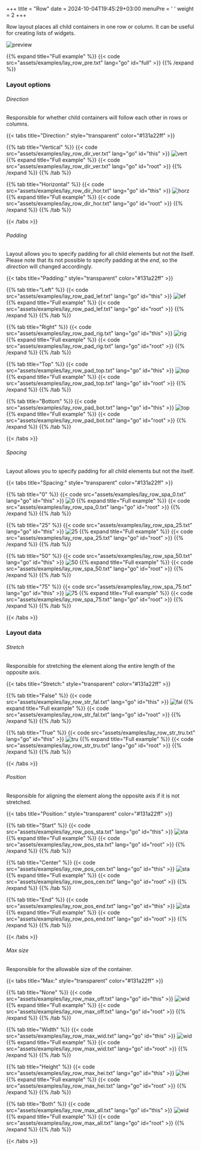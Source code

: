 +++
title = "Row"
date = 2024-10-04T19:45:29+03:00
menuPre = '<i class="fa-solid fa-fw fa-sm fa-bars"></i> '
weight = 2
+++

Row layout places all child containers in one row or column. It can be useful for creating lists of widgets.

<!--more-->

![preview](examples/lay_row_pre.png)

{{% expand title="Full example" %}}
{{< code src="assets/examples/lay_row_pre.txt" lang="go" id="full" >}}
{{% /expand %}}

### Layout options

###### Direction

Responsible for whether child containers will follow each other in rows or columns.

{{< tabs title="Direction:" style="transparent" color="#131a22ff" >}}

{{% tab title="Vertical" %}}
{{< code src="assets/examples/lay_row_dir_ver.txt" lang="go" id="this" >}}
![vert](examples/lay_row_dir_ver.png)
{{% expand title="Full example" %}}
{{< code src="assets/examples/lay_row_dir_ver.txt" lang="go" id="root" >}}
{{% /expand %}}
{{% /tab %}}

{{% tab title="Horizontal" %}}
{{< code src="assets/examples/lay_row_dir_hor.txt" lang="go" id="this" >}}
![horz](examples/lay_row_dir_hor.png)
{{% expand title="Full example" %}}
{{< code src="assets/examples/lay_row_dir_hor.txt" lang="go" id="root" >}}
{{% /expand %}}
{{% /tab %}}

{{< /tabs >}}

###### Padding

Layout allows you to specify padding for all child elements but not the itself. Please note that its not possible to specify padding at the *end*, so the *direction* will changed accordingly.

{{< tabs title="Padding:" style="transparent" color="#131a22ff" >}}

{{% tab title="Left" %}}
{{< code src="assets/examples/lay_row_pad_lef.txt" lang="go" id="this" >}}
![lef](examples/lay_row_pad_lef.png)
{{% expand title="Full example" %}}
{{< code src="assets/examples/lay_row_pad_lef.txt" lang="go" id="root" >}}
{{% /expand %}}
{{% /tab %}}

{{% tab title="Right" %}}
{{< code src="assets/examples/lay_row_pad_rig.txt" lang="go" id="this" >}}
![rig](examples/lay_row_pad_rig.png)
{{% expand title="Full example" %}}
{{< code src="assets/examples/lay_row_pad_rig.txt" lang="go" id="root" >}}
{{% /expand %}}
{{% /tab %}}

{{% tab title="Top" %}}
{{< code src="assets/examples/lay_row_pad_top.txt" lang="go" id="this" >}}
![top](examples/lay_row_pad_top.png)
{{% expand title="Full example" %}}
{{< code src="assets/examples/lay_row_pad_top.txt" lang="go" id="root" >}}
{{% /expand %}}
{{% /tab %}}

{{% tab title="Bottom" %}}
{{< code src="assets/examples/lay_row_pad_bot.txt" lang="go" id="this" >}}
![top](examples/lay_row_pad_bot.png)
{{% expand title="Full example" %}}
{{< code src="assets/examples/lay_row_pad_bot.txt" lang="go" id="root" >}}
{{% /expand %}}
{{% /tab %}}

{{< /tabs >}}

###### Spacing

Layout allows you to specify padding for all child elements but not the itself.

{{< tabs title="Spacing:" style="transparent" color="#131a22ff" >}}

{{% tab title="0" %}}
{{< code src="assets/examples/lay_row_spa_0.txt" lang="go" id="this" >}}
![0](examples/lay_row_spa_0.png)
{{% expand title="Full example" %}}
{{< code src="assets/examples/lay_row_spa_0.txt" lang="go" id="root" >}}
{{% /expand %}}
{{% /tab %}}

{{% tab title="25" %}}
{{< code src="assets/examples/lay_row_spa_25.txt" lang="go" id="this" >}}
![25](examples/lay_row_spa_25.png)
{{% expand title="Full example" %}}
{{< code src="assets/examples/lay_row_spa_25.txt" lang="go" id="root" >}}
{{% /expand %}}
{{% /tab %}}

{{% tab title="50" %}}
{{< code src="assets/examples/lay_row_spa_50.txt" lang="go" id="this" >}}
![50](examples/lay_row_spa_50.png)
{{% expand title="Full example" %}}
{{< code src="assets/examples/lay_row_spa_50.txt" lang="go" id="root" >}}
{{% /expand %}}
{{% /tab %}}

{{% tab title="75" %}}
{{< code src="assets/examples/lay_row_spa_75.txt" lang="go" id="this" >}}
![75](examples/lay_row_spa_75.png)
{{% expand title="Full example" %}}
{{< code src="assets/examples/lay_row_spa_75.txt" lang="go" id="root" >}}
{{% /expand %}}
{{% /tab %}}

{{< /tabs >}}

### Layout data

###### Stretch

Responsible for stretching the element along the entire length of the opposite axis.

{{< tabs title="Stretch:" style="transparent" color="#131a22ff" >}}

{{% tab title="False" %}}
{{< code src="assets/examples/lay_row_str_fal.txt" lang="go" id="this" >}}
![fal](examples/lay_row_str_fal.png)
{{% expand title="Full example" %}}
{{< code src="assets/examples/lay_row_str_fal.txt" lang="go" id="root" >}}
{{% /expand %}}
{{% /tab %}}

{{% tab title="True" %}}
{{< code src="assets/examples/lay_row_str_tru.txt" lang="go" id="this" >}}
![tru](examples/lay_row_str_tru.png)
{{% expand title="Full example" %}}
{{< code src="assets/examples/lay_row_str_tru.txt" lang="go" id="root" >}}
{{% /expand %}}
{{% /tab %}}

{{< /tabs >}}

###### Position

Responsible for aligning the element along the opposite axis if it is not stretched.

{{< tabs title="Position:" style="transparent" color="#131a22ff" >}}

{{% tab title="Start" %}}
{{< code src="assets/examples/lay_row_pos_sta.txt" lang="go" id="this" >}}
![sta](examples/lay_row_pos_sta.png)
{{% expand title="Full example" %}}
{{< code src="assets/examples/lay_row_pos_sta.txt" lang="go" id="root" >}}
{{% /expand %}}
{{% /tab %}}

{{% tab title="Center" %}}
{{< code src="assets/examples/lay_row_pos_cen.txt" lang="go" id="this" >}}
![sta](examples/lay_row_pos_cen.png)
{{% expand title="Full example" %}}
{{< code src="assets/examples/lay_row_pos_cen.txt" lang="go" id="root" >}}
{{% /expand %}}
{{% /tab %}}

{{% tab title="End" %}}
{{< code src="assets/examples/lay_row_pos_end.txt" lang="go" id="this" >}}
![sta](examples/lay_row_pos_end.png)
{{% expand title="Full example" %}}
{{< code src="assets/examples/lay_row_pos_end.txt" lang="go" id="root" >}}
{{% /expand %}}
{{% /tab %}}

{{< /tabs >}}


###### Max size

Responsible for the allowable size of the container.

{{< tabs title="Max:" style="transparent" color="#131a22ff" >}}

{{% tab title="None" %}}
{{< code src="assets/examples/lay_row_max_off.txt" lang="go" id="this" >}}
![wid](examples/lay_row_max_off.png)
{{% expand title="Full example" %}}
{{< code src="assets/examples/lay_row_max_off.txt" lang="go" id="root" >}}
{{% /expand %}}
{{% /tab %}}

{{% tab title="Width" %}}
{{< code src="assets/examples/lay_row_max_wid.txt" lang="go" id="this" >}}
![wid](examples/lay_row_max_wid.png)
{{% expand title="Full example" %}}
{{< code src="assets/examples/lay_row_max_wid.txt" lang="go" id="root" >}}
{{% /expand %}}
{{% /tab %}}

{{% tab title="Height" %}}
{{< code src="assets/examples/lay_row_max_hei.txt" lang="go" id="this" >}}
![hei](examples/lay_row_max_hei.png)
{{% expand title="Full example" %}}
{{< code src="assets/examples/lay_row_max_hei.txt" lang="go" id="root" >}}
{{% /expand %}}
{{% /tab %}}

{{% tab title="Both" %}}
{{< code src="assets/examples/lay_row_max_all.txt" lang="go" id="this" >}}
![wid](examples/lay_row_max_all.png)
{{% expand title="Full example" %}}
{{< code src="assets/examples/lay_row_max_all.txt" lang="go" id="root" >}}
{{% /expand %}}
{{% /tab %}}

{{< /tabs >}}
